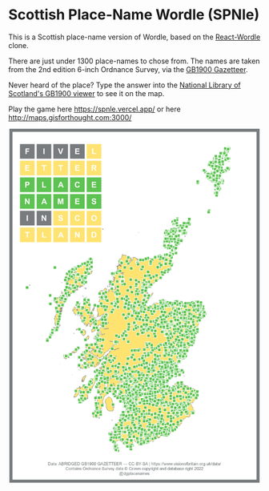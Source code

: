 # Scottish Place-Name Wordle (SPNle)

This is a Scottish place-name version of Wordle, based on the [React-Wordle](https://github.com/cwackerfuss/react-wordle) clone.

There are just under 1300 place-names to chose from. The names are taken from the 2nd edition 6-inch Ordnance Survey, via the [GB1900 Gazetteer](https://www.visionofbritain.org.uk/data/).

Never heard of the place? Type the answer into the [National Library of Scotland's GB1900 viewer](https://geo.nls.uk/maps/gb1900/#zoom=6&lat=55.0000&lon=-2.5000&layer=0) to see it on the map.

Play the game here https://spnle.vercel.app/ or here http://maps.gisforthought.com:3000/

<p align="center">
<img src="/Scotland_Wordle_Map.png" width="500">
</p>
